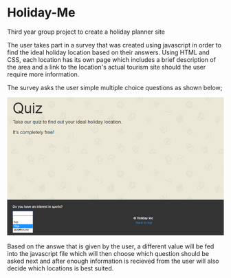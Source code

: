 # Holiday-Me
Third year group project to create a holiday planner site

The user takes part in a survey that was created using javascript in order to find the ideal holiday location based on their answers.
Using HTML and CSS, each location has its own page which includes a brief description of the area and a link to the location's actual tourism site should the user require more information.

The survey asks the user simple multiple choice questions as shown below;

<img src="/Holiday Me/Holiday-Me Screenshot.png" />

Based on the answe that is given by the user, a different value will be fed into the javascript file which will then choose which question should be asked next and after enough information is recieved from the user will also decide which locations is best suited.
